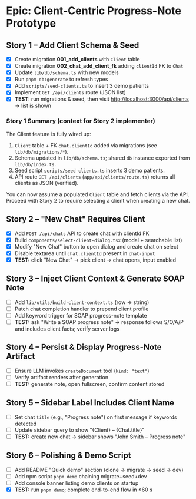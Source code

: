 # Epic: Client-Centric Progress-Note Prototype

## Story&nbsp;1 – Add Client Schema & Seed
- [x] Create migration **001_add_clients** with `Client` table
- [x] Create migration **002_chat_add_client_fk** adding `clientId` FK to `Chat`
- [x] Update `lib/db/schema.ts` with new models
- [x] Run `pnpm db:generate` to refresh types
- [x] Add `scripts/seed-clients.ts` to insert 3 demo patients
- [x] Implement `GET /api/clients` route (JSON list)
- [x] **TEST:** run migrations & seed, then visit <http://localhost:3000/api/clients> → list is shown

### Story 1 Summary (context for Story 2 implementer)
The Client feature is fully wired up:
1. `Client` table + FK `chat.clientId` added via migrations (see `lib/db/migrations/*`).
2. Schema updated in `lib/db/schema.ts`; shared `db` instance exported from `lib/db/index.ts`.
3. Seed script `scripts/seed-clients.ts` inserts 3 demo patients.
4. API route `GET /api/clients` (`app/api/clients/route.ts`) returns all clients as JSON (verified).

You can now assume a populated `Client` table and fetch clients via the API. Proceed with Story 2 to require selecting a client when creating a new chat.

## Story&nbsp;2 – "New Chat" Requires Client
- [x] Add `POST /api/chats` API to create chat with clientId FK
- [x] Build `components/select-client-dialog.tsx` (modal + searchable list)
- [x] Modify "New Chat" button to open dialog and create chat on select
- [x] Disable textarea until `chat.clientId` present in `chat-input`
- [x] **TEST:** click "New Chat" → pick client → chat opens, input enabled

## Story&nbsp;3 – Inject Client Context & Generate SOAP Note
- [ ] Add `lib/utils/build-client-context.ts` (row → string)
- [ ] Patch chat completion handler to prepend client profile
- [ ] Add keyword trigger for SOAP progress-note template
- [ ] **TEST:** ask "Write a SOAP progress note" → response follows S/O/A/P and includes client facts; verify server logs

## Story&nbsp;4 – Persist & Display Progress-Note Artifact
- [ ] Ensure LLM invokes `createDocument` tool (`kind: "text"`)
- [ ] Verify artifact renders after generation
- [ ] **TEST:** generate note, open fullscreen, confirm content stored

## Story&nbsp;5 – Sidebar Label Includes Client Name
- [ ] Set chat `title` (e.g., "Progress note") on first message if keywords detected
- [ ] Update sidebar query to show "{Client} – {Chat.title}"
- [ ] **TEST:** create new chat → sidebar shows "John Smith – Progress note"

## Story&nbsp;6 – Polishing & Demo Script
- [ ] Add README "Quick demo" section (clone → migrate → seed → dev)
- [ ] Add npm script `pnpm demo` chaining migrate+seed+dev
- [ ] Add console banner listing demo clients on startup
- [x] **TEST:** run `pnpm demo`; complete end-to-end flow in ≤60 s